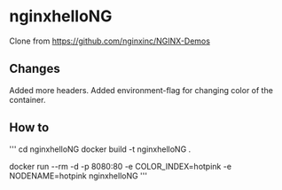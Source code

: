 # nginxhelloNG
Clone from https://github.com/nginxinc/NGINX-Demos

## Changes
Added more headers.
Added environment-flag for changing color of the container.

## How to

'''
cd nginxhelloNG
docker build -t nginxhelloNG .

docker run --rm -d -p 8080:80 -e COLOR_INDEX=hotpink -e NODENAME=hotpink nginxhelloNG
'''
